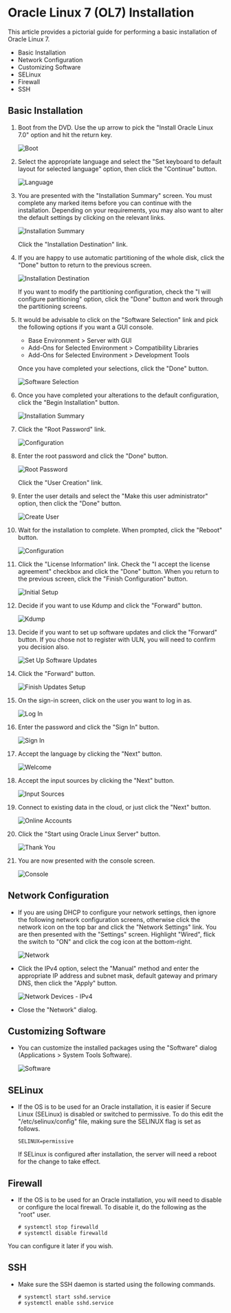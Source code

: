 
Oracle Linux 7 (OL7) Installation
=================================

This article provides a pictorial guide for performing a basic
installation of Oracle Linux 7.

- Basic Installation
- Network Configuration
- Customizing Software
- SELinux
- Firewall
- SSH


Basic Installation
------------------

1.  Boot from the DVD. Use the up arrow to pick the "Install Oracle
    Linux 7.0" option and hit the return key.

    ![Boot](./images/01-boot.jpg)

2.  Select the appropriate language and select the "Set keyboard to
    default layout for selected language" option, then click the
    "Continue" button.

    ![Language](./images/02-language.jpg)

3.  You are presented with the "Installation Summary" screen. You must
    complete any marked items before you can continue with the
    installation. Depending on your requirements, you may also want to
    alter the default settings by clicking on the relevant links.

    ![Installation
    Summary](./images/03-installation-summary.jpg)

    Click the "Installation Destination" link.

4.  If you are happy to use automatic partitioning of the whole disk,
    click the "Done" button to return to the previous screen.

    ![Installation
    Destination](./images/04-installation-destination.jpg)

    If you want to modify the partitioning configuration, check the "I
    will configure partitioning" option, click the "Done" button and
    work through the partitioning screens.

5.  It would be advisable to click on the "Software Selection" link and
    pick the following options if you want a GUI console.

    -   Base Environment \> Server with GUI
    -   Add-Ons for Selected Environment \> Compatibility Libraries
    -   Add-Ons for Selected Environment \> Development Tools

    Once you have completed your selections, click the "Done" button.

    ![Software
    Selection](./images/05-software-selection.jpg)

6.  Once you have completed your alterations to the default
    configuration, click the "Begin Installation" button.

    ![Installation
    Summary](./images/06-installation-summary.jpg)

7.  Click the "Root Password" link.

    ![Configuration](./images/07-configuration.jpg)

8.  Enter the root password and click the "Done" button.

    ![Root
    Password](./images/08-root-password.jpg)

    Click the "User Creation" link.

9.  Enter the user details and select the "Make this user administrator"
    option, then click the "Done" button.

    ![Create
    User](./images/09-create-user.jpg)

10. Wait for the installation to complete. When prompted, click the
    "Reboot" button.

    ![Configuration](./images/10-configuration.jpg)

11. Click the "License Information" link. Check the "I accept the
    license agreement" checkbox and click the "Done" button. When you
    return to the previous screen, click the "Finish Configuration"
    button.

    ![Initial
    Setup](./images/11-initial-setup.jpg)

12. Decide if you want to use Kdump and click the "Forward" button.

    ![Kdump](./images/12-kdump.jpg)

13. Decide if you want to set up software updates and click the
    "Forward" button. If you chose not to register with ULN, you will
    need to confirm you decision also.

    ![Set Up Software
    Updates](./images/13-setup-software-updates.jpg)

14. Click the "Forward" button.

    ![Finish Updates
    Setup](./images/14-finish-updates-setup.jpg)

15. On the sign-in screen, click on the user you want to log in as.

    ![Log
    In](./images/15-log-in.jpg)

16. Enter the password and click the "Sign In" button.

    ![Sign
    In](./images/16-sign-in.jpg)

17. Accept the language by clicking the "Next" button.

    ![Welcome](./images/17-welcome.jpg)

18. Accept the input sources by clicking the "Next" button.

    ![Input
    Sources](./images/18-input-sources.jpg)

19. Connect to existing data in the cloud, or just click the "Next"
    button.

    ![Online
    Accounts](./images/19-online-accounts.jpg)

20. Click the "Start using Oracle Linux Server" button.

    ![Thank
    You](./images/20-thank-you.jpg)

21. You are now presented with the console screen.

    ![Console](./images/21-console.jpg)

Network Configuration
---------------------

-   If you are using DHCP to configure your network settings, then
    ignore the following network configuration screens, otherwise click
    the network icon on the top bar and click the "Network Settings"
    link. You are then presented with the "Settings" screen. Highlight
    "Wired", flick the switch to "ON" and click the cog icon at the
    bottom-right.

    ![Network](./images/22-network.jpg)

-   Click the IPv4 option, select the "Manual" method and enter the
    appropriate IP address and subnet mask, default gateway and primary
    DNS, then click the "Apply" button.

    ![Network Devices -
    IPv4](./images/23-network-devices-ipv4.jpg)

-   Close the "Network" dialog.

Customizing Software
--------------------

-   You can customize the installed packages using the "Software" dialog
    (Applications \> System Tools Software).

    ![Software](./images/24-software.jpg)

SELinux
-------

-   If the OS is to be used for an Oracle installation, it is easier if
    Secure Linux (SELinux) is disabled or switched to permissive. To do
    this edit the "/etc/selinux/config" file, making sure the SELINUX
    flag is set as follows.

        SELINUX=permissive

    If SELinux is configured after installation, the server will need a
    reboot for the change to take effect.

Firewall
--------

-   If the OS is to be used for an Oracle installation, you will need to
    disable or configure the local firewall.
    To disable it, do the following as the "root" user.

        # systemctl stop firewalld
        # systemctl disable firewalld

You can configure it later if you wish.

SSH
---

-   Make sure the SSH daemon is started using the following commands.

        # systemctl start sshd.service
        # systemctl enable sshd.service

